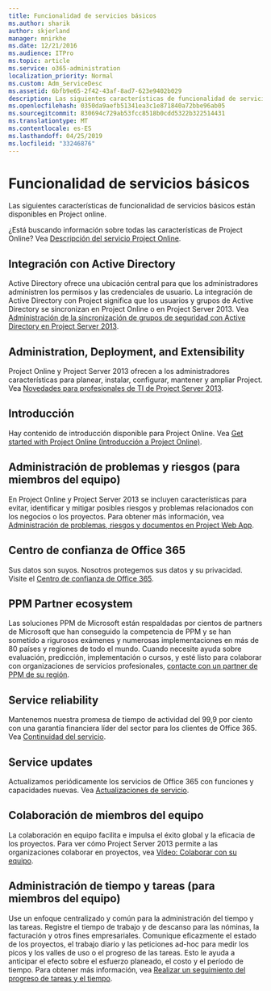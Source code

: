 ```yaml
---
title: Funcionalidad de servicios básicos
ms.author: sharik
author: skjerland
manager: mnirkhe
ms.date: 12/21/2016
ms.audience: ITPro
ms.topic: article
ms.service: o365-administration
localization_priority: Normal
ms.custom: Adm_ServiceDesc
ms.assetid: 6bfb9e65-2f42-43af-8ad7-623e9402b029
description: Las siguientes características de funcionalidad de servicios básicos están disponibles en Project online.
ms.openlocfilehash: 0350da9aefb51341ea3c1e871840a72bbe96ab05
ms.sourcegitcommit: 830694c729ab53fcc8518b0cdd5322b322514431
ms.translationtype: MT
ms.contentlocale: es-ES
ms.lasthandoff: 04/25/2019
ms.locfileid: "33246876"
---
```

# <a name="core-services-functionality"></a>Funcionalidad de servicios básicos

Las siguientes características de funcionalidad de servicios básicos están disponibles en Project online.
  
¿Está buscando información sobre todas las características de Project Online? Vea [Descripción del servicio Project Online](project-online-service-description.md).
  
## <a name="active-directory-integration"></a>Integración con Active Directory
<a name="bkmk_AD_Integration"> </a>

Active Directory ofrece una ubicación central para que los administradores administren los permisos y las credenciales de usuario. La integración de Active Directory con Project significa que los usuarios y grupos de Active Directory se sincronizan en Project Online o en Project Server 2013. Vea [Administración de la sincronización de grupos de seguridad con Active Directory en Project Server 2013](https://go.microsoft.com/fwlink/p/?LinkId=402631).
  
## <a name="administration-deployment-and-extensibility"></a>Administration, Deployment, and Extensibility
<a name="bkmk_AdministrationDeploymentExtensibility"> </a>

Project Online y Project Server 2013 ofrecen a los administradores características para planear, instalar, configurar, mantener y ampliar Project. Vea [Novedades para profesionales de TI de Project Server 2013](https://go.microsoft.com/fwlink/p/?LinkId=272017).
  
## <a name="getting-started"></a>Introducción
<a name="bkmk_GettingStarted"> </a>

Hay contenido de introducción disponible para Project Online. Vea [Get started with Project Online (Introducción a Project Online)](https://support.office.com/en-us/article/Get-started-with-Project-Online-E3E5F64F-ADA5-4F9D-A578-130B2D4E5F11?ui=en-US&amp;rs=en-US&amp;ad=US).
  
## <a name="issues-and-risk-management-for-team-members"></a>Administración de problemas y riesgos (para miembros del equipo)
<a name="bkmk_IssuesRiskManagement"> </a>

En Project Online y Project Server 2013 se incluyen características para evitar, identificar y mitigar posibles riesgos y problemas relacionados con los negocios o los proyectos. Para obtener más información, vea [Administración de problemas, riesgos y documentos en Project Web App](https://go.microsoft.com/fwlink/?LinkId=402634).
  
## <a name="office-365-trust-center"></a>Centro de confianza de Office 365
<a name="bkmk_Office365TrustCenter"> </a>

Sus datos son suyos. Nosotros protegemos sus datos y su privacidad. Visite el [Centro de confianza de Office 365](https://go.microsoft.com/fwlink/?LinkId=402637).
  
## <a name="ppm-partner-ecosystem"></a>PPM Partner ecosystem
<a name="bkmk_ProjectPortfolioManagementPartner"> </a>

Las soluciones PPM de Microsoft están respaldadas por cientos de partners de Microsoft que han conseguido la competencia de PPM y se han sometido a rigurosos exámenes y numerosas implementaciones en más de 80 países y regiones de todo el mundo. Cuando necesite ayuda sobre evaluación, predicción, implementación o cursos, y esté listo para colaborar con organizaciones de servicios profesionales, [contacte con un partner de PPM de su región](https://go.microsoft.com/fwlink/p/?LinkId=272646).
  
## <a name="service-reliability"></a>Service reliability
<a name="bkmk_ServiceReliability"> </a>

Mantenemos nuestra promesa de tiempo de actividad del 99,9 por ciento con una garantía financiera líder del sector para los clientes de Office 365. Vea [Continuidad del servicio](https://go.microsoft.com/fwlink/?LinkId=402653).
  
## <a name="service-updates"></a>Service updates
<a name="bkmk_Serviceupdates"> </a>

Actualizamos periódicamente los servicios de Office 365 con funciones y capacidades nuevas. Vea [Actualizaciones de servicio](../office-365-platform-service-description/service-updates.md).
  
## <a name="team-member-collaboration"></a>Colaboración de miembros del equipo
<a name="bkbmk_TeamMemberCollaboration"> </a>

La colaboración en equipo facilita e impulsa el éxito global y la eficacia de los proyectos. Para ver cómo Project Server 2013 permite a las organizaciones colaborar en proyectos, vea [Vídeo: Colaborar con su equipo](https://go.microsoft.com/fwlink/?LinkId=402628).
  
## <a name="time-and-task-management-for-team-members"></a>Administración de tiempo y tareas (para miembros del equipo)
<a name="bkmk_TimeTaskManagement"> </a>

Use un enfoque centralizado y común para la administración del tiempo y las tareas. Registre el tiempo de trabajo y de descanso para las nóminas, la facturación y otros fines empresariales. Comunique eficazmente el estado de los proyectos, el trabajo diario y las peticiones ad-hoc para medir los picos y los valles de uso o el progreso de las tareas. Esto le ayuda a anticipar el efecto sobre el esfuerzo planeado, el costo y el período de tiempo. Para obtener más información, vea [Realizar un seguimiento del progreso de tareas y el tiempo](https://go.microsoft.com/fwlink/p/?LinkId=271321).
  

